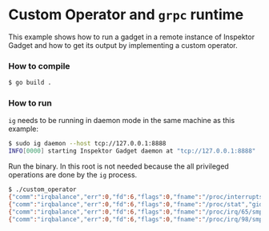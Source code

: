 # Custom Operator and `grpc` runtime

This example shows how to run a gadget in a remote instance of Inspektor Gadget
and how to get its output by implementing a custom operator.

### How to compile

```bash
$ go build .
```

### How to run

`ig` needs to be running in daemon mode in the same machine as this example:

```bash
$ sudo ig daemon --host tcp://127.0.0.1:8888
INFO[0000] starting Inspektor Gadget daemon at "tcp://127.0.0.1:8888"
```

Run the binary. In this root is not needed because the all privileged operations
are done by the `ig` process.

```bash
$ ./custom_operator
{"comm":"irqbalance","err":0,"fd":6,"flags":0,"fname":"/proc/interrupts","gid":0,"mntns_id":4026533158,"mode":0,"pid":1262,"timestamp":6114008072805,"uid":0}
{"comm":"irqbalance","err":0,"fd":6,"flags":0,"fname":"/proc/stat","gid":0,"mntns_id":4026533158,"mode":0,"pid":1262,"timestamp":6114008961935,"uid":0}
{"comm":"irqbalance","err":0,"fd":6,"flags":0,"fname":"/proc/irq/65/smp_affinity","gid":0,"mntns_id":4026533158,"mode":0,"pid":1262,"timestamp":6114009113261,"uid":0}
{"comm":"irqbalance","err":0,"fd":6,"flags":0,"fname":"/proc/irq/98/smp_affinity","gid":0,"mntns_id":4026533158,"mode":0,"pid":1262,"timestamp":6114009138809,"uid":0}
```

